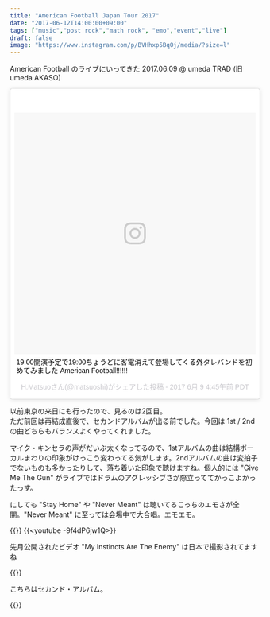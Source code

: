 ```yaml
---
title: "American Football Japan Tour 2017"
date: "2017-06-12T14:00:00+09:00"
tags: ["music","post rock","math rock", "emo","event","live"]
draft: false
image: "https://www.instagram.com/p/BVHhxp5BqOj/media/?size=l"
---
```


American Football のライブにいってきた 2017.06.09 @ umeda TRAD (旧umeda AKASO)

<blockquote class="instagram-media" data-instgrm-captioned data-instgrm-version="7" style=" background:#FFF; border:0; border-radius:3px; box-shadow:0 0 1px 0 rgba(0,0,0,0.5),0 1px 10px 0 rgba(0,0,0,0.15); margin: 1px; max-width:658px; padding:0; width:99.375%; width:-webkit-calc(100% - 2px); width:calc(100% - 2px);"><div style="padding:8px;"> <div style=" background:#F8F8F8; line-height:0; margin-top:40px; padding:50.0% 0; text-align:center; width:100%;"> <div style=" background:url(data:image/png;base64,iVBORw0KGgoAAAANSUhEUgAAACwAAAAsCAMAAAApWqozAAAABGdBTUEAALGPC/xhBQAAAAFzUkdCAK7OHOkAAAAMUExURczMzPf399fX1+bm5mzY9AMAAADiSURBVDjLvZXbEsMgCES5/P8/t9FuRVCRmU73JWlzosgSIIZURCjo/ad+EQJJB4Hv8BFt+IDpQoCx1wjOSBFhh2XssxEIYn3ulI/6MNReE07UIWJEv8UEOWDS88LY97kqyTliJKKtuYBbruAyVh5wOHiXmpi5we58Ek028czwyuQdLKPG1Bkb4NnM+VeAnfHqn1k4+GPT6uGQcvu2h2OVuIf/gWUFyy8OWEpdyZSa3aVCqpVoVvzZZ2VTnn2wU8qzVjDDetO90GSy9mVLqtgYSy231MxrY6I2gGqjrTY0L8fxCxfCBbhWrsYYAAAAAElFTkSuQmCC); display:block; height:44px; margin:0 auto -44px; position:relative; top:-22px; width:44px;"></div></div> <p style=" margin:8px 0 0 0; padding:0 4px;"> <a href="https://www.instagram.com/p/BVHhxp5BqOj/" style=" color:#000; font-family:Arial,sans-serif; font-size:14px; font-style:normal; font-weight:normal; line-height:17px; text-decoration:none; word-wrap:break-word;" target="_blank">19:00開演予定で19:00ちょうどに客電消えて登場してくる外タレバンドを初めてみました American Football!!!!!!</a></p> <p style=" color:#c9c8cd; font-family:Arial,sans-serif; font-size:14px; line-height:17px; margin-bottom:0; margin-top:8px; overflow:hidden; padding:8px 0 7px; text-align:center; text-overflow:ellipsis; white-space:nowrap;">H.Matsuoさん(@matsuoshi)がシェアした投稿 - <time style=" font-family:Arial,sans-serif; font-size:14px; line-height:17px;" datetime="2017-06-09T11:45:21+00:00">2017  6月 9 4:45午前 PDT</time></p></div></blockquote>
<script async defer src="//platform.instagram.com/en_US/embeds.js"></script>

以前東京の来日にも行ったので、見るのは2回目。  
ただ前回は再結成直後で、セカンドアルバムが出る前でした。今回は 1st / 2nd の曲どちらもバランスよくやってくれました。

マイク・キンセラの声がだいぶ太くなってるので、1stアルバムの曲は結構ボーカルまわりの印象がけっこう変わってる気がします。2ndアルバムの曲は変拍子でないものも多かったりして、落ち着いた印象で聴けますね。個人的には "Give Me The Gun" がライブではドラムのアグレッシブさが際立っててかっこよかったっす。

にしても "Stay Home" や "Never Meant" は聴いてるこっちのエモさが全開。"Never Meant" に至っては会場中で大合唱。エモエモ。

{{<youtube _NfnXdXpjL0>}}
{{<youtube -9f4dP6jw1Q>}}

先月公開されたビデオ "My Instincts Are The Enemy" は日本で撮影されてますね
 
{{<youtube iCI1QXMumBo>}}

こちらはセカンド・アルバム。

{{<amazon B01KVSOSYY>}}
